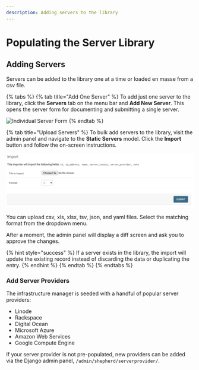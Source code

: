 ```yaml
---
description: Adding servers to the library
---
```


# Populating the Server Library

## Adding Servers

Servers can be added to the library one at a time or loaded en masse from a csv file.

{% tabs %}
{% tab title="Add One Server" %}
To add just one server to the library, click the **Servers** tab on the menu bar and **Add New Server**. This opens the server form for documenting and submitting a single server.

![Individual Server Form](../../../.gitbook/assets/new\_individual\_server.png)
{% endtab %}

{% tab title="Upload Servers" %}
To bulk add servers to the library, visit the admin panel and navigate to the **Static Servers** model.  Click the **Import** button and follow the on-screen instructions.

![Server Import](<../../../.gitbook/assets/image (35).png>)

You can upload csv, xls, xlsx, tsv, json, and yaml files. Select the matching format from the dropdown menu.

After a moment, the admin panel will display a diff screen and ask you to approve the changes.

{% hint style="success" %}
If a server exists in the library, the import will update the existing record instead of discarding the data or duplicating the entry.
{% endhint %}
{% endtab %}
{% endtabs %}

### Add Server Providers

The infrastructure manager is seeded with a handful of popular server providers:

* Linode
* Rackspace
* Digital Ocean
* Microsoft Azure
* Amazon Web Services
* Google Compute Engine

If your server provider is not pre-populated, new providers can be added via the Django admin panel, `/admin/shepherd/serverprovider/`.
